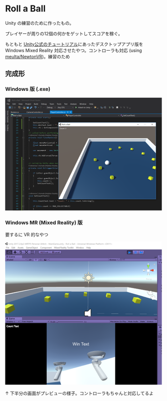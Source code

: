 # Roll a Ball

Unity の練習のために作ったもの。

プレイヤーが周りの12個の何かをゲットしてスコアを稼ぐ。

もともと [Unity公式のチュートリアル](https://unity3d.com/jp/learn/tutorials/s/roll-ball-tutorial)にあったデスクトップアプリ版を    
Windows Mixed Reality 対応させたやつ。コントローラも対応 (using [meulta/NewtonVR](https://github.com/meulta/NewtonVR/tree/master/Assets/NewtonVR/WindowsMR))。練習のため

## 完成形

### Windows 版 (.exe)

![](Images_for_ReadmeMd/screenShotForWindowsApp.png)

### Windows MR (Mixed Reality) 版 

要するに VR 的なやつ

![](Images_for_ReadmeMd/screenShotForMR.png)

↑ 下半分の画面がプレビューの様子。コントローラもちゃんと対応してるよ
